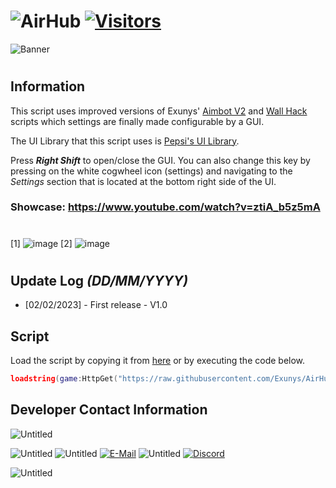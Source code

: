 # ![AirHub](https://user-images.githubusercontent.com/76539058/216460149-e769db5c-cd6e-4b16-9c76-94bf88c0a3bb.png) [![Visitors](https://visitor-badge.glitch.me/badge?page_id=Exunys.AirHub)](https://github.com/Exunys/AirHub)
![Banner](https://user-images.githubusercontent.com/76539058/216463182-fe248740-3aca-4ec4-853e-028ec6b6b71b.png)
#
## Information
This script uses improved versions of Exunys' [Aimbot V2](https://github.com/Exunys/Aimbot-V2) and [Wall Hack](https://github.com/Exunys/Wall-Hack) scripts which settings are finally made configurable by a GUI.

The UI Library that this script uses is [Pepsi's UI Library](https://v3rmillion.net/showthread.php?tid=1139856).

Press ***Right Shift*** to open/close the GUI. You can also change this key by pressing on the white cogwheel icon (settings) and navigating to the *Settings* section that is located at the bottom right side of the UI.

### Showcase: https://www.youtube.com/watch?v=ztiA_b5z5mA
#
[1]  ![image](https://user-images.githubusercontent.com/76539058/216461749-8de58ff3-4c6c-4ebf-b91b-0330d5d20782.png) [2]  ![image](https://user-images.githubusercontent.com/76539058/216462036-03bab9fa-6a52-445f-a328-93f17def81e4.png)
#
## Update Log *(DD/MM/YYYY)*
- [02/02/2023] - First release - V1.0
## Script
Load the script by copying it from [here](https://github.com/Exunys/AirHub/blob/main/AirHub.lua) or by executing the code below.
```lua
loadstring(game:HttpGet("https://raw.githubusercontent.com/Exunys/AirHub/main/AirHub.lua"))()
```
## Developer Contact Information
 ![Untitled](https://user-images.githubusercontent.com/76539058/211099673-3d1d2025-1739-483f-b752-627097b49f44.png)

![Untitled](https://user-images.githubusercontent.com/76539058/211104101-d850c778-6273-49ee-aa48-70846ddd2d45.png) ![Untitled](https://user-images.githubusercontent.com/76539058/211103792-1546762b-03ef-453c-9f7f-78839cf3bc7a.png) [![E-Mail](https://raw.githubusercontent.com/gauravghongde/social-icons/master/PNG/White/Gmail_white.png)](mailto:exunys@gang.email) ![Untitled](https://user-images.githubusercontent.com/76539058/211103824-21b70a3c-1d65-4920-bf69-0ddb61ca59c3.png) [![Discord](https://raw.githubusercontent.com/gauravghongde/social-icons/master/PNG/White/Discord_white.png)](https://discord.com/users/611111398818316309)

 ![Untitled](https://user-images.githubusercontent.com/76539058/211099673-3d1d2025-1739-483f-b752-627097b49f44.png)
